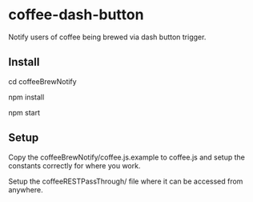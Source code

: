 # coffee-dash-button
Notify users of coffee being brewed via dash button trigger.

## Install

cd coffeeBrewNotify

npm install

npm start

## Setup

Copy the coffeeBrewNotify/coffee.js.example to coffee.js and setup the constants correctly for where you work.

Setup the coffeeRESTPassThrough/ file where it can be accessed from anywhere.